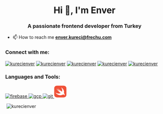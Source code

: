 <h1 align="center">Hi 👋, I'm Enver</h1>
<h3 align="center">A passionate frontend developer from Turkey</h3>



- 📫 How to reach me **enver.kureci@frechu.com**

<h3 align="left">Connect with me:</h3>
<p align="left">
<a href="https://linkedin.com/in/kurecienver" target="blank"><img align="center" src="https://raw.githubusercontent.com/rahuldkjain/github-profile-readme-generator/master/src/images/icons/Social/linked-in-alt.svg" alt="kurecienver" height="30" width="40" /></a>
<a href="https://fb.com/kurecienver" target="blank"><img align="center" src="https://raw.githubusercontent.com/rahuldkjain/github-profile-readme-generator/master/src/images/icons/Social/facebook.svg" alt="kurecienver" height="30" width="40" /></a>
<a href="https://instagram.com/kurecienver" target="blank"><img align="center" src="https://raw.githubusercontent.com/rahuldkjain/github-profile-readme-generator/master/src/images/icons/Social/instagram.svg" alt="kurecienver" height="30" width="40" /></a>
<a href="https://dribbble.com/kurecienver" target="blank"><img align="center" src="https://raw.githubusercontent.com/rahuldkjain/github-profile-readme-generator/master/src/images/icons/Social/dribbble.svg" alt="kurecienver" height="30" width="40" /></a>
<a href="https://www.behance.net/kurecienver" target="blank"><img align="center" src="https://raw.githubusercontent.com/rahuldkjain/github-profile-readme-generator/master/src/images/icons/Social/behance.svg" alt="kurecienver" height="30" width="40" /></a>
</p>

<h3 align="left">Languages and Tools:</h3>
<p align="left"> <a href="https://firebase.google.com/" target="_blank" rel="noreferrer"> <img src="https://www.vectorlogo.zone/logos/firebase/firebase-icon.svg" alt="firebase" width="40" height="40"/> </a> <a href="https://cloud.google.com" target="_blank" rel="noreferrer"> <img src="https://www.vectorlogo.zone/logos/google_cloud/google_cloud-icon.svg" alt="gcp" width="40" height="40"/> </a> <a href="https://git-scm.com/" target="_blank" rel="noreferrer"> <img src="https://www.vectorlogo.zone/logos/git-scm/git-scm-icon.svg" alt="git" width="40" height="40"/> </a> <a href="https://developer.apple.com/swift/" target="_blank" rel="noreferrer"> <img src="https://raw.githubusercontent.com/devicons/devicon/master/icons/swift/swift-original.svg" alt="swift" width="40" height="40"/> </a> </p>

<p>&nbsp;<img align="center" src="https://github-readme-stats.vercel.app/api?username=kurecienver&show_icons=true&locale=en" alt="kurecienver" /></p>
